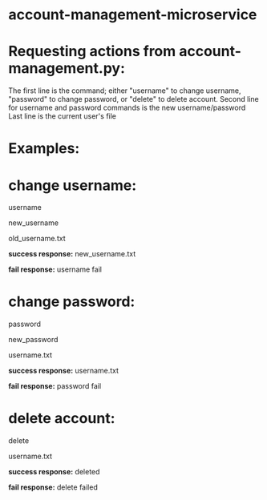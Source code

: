# account-management-microservice
# Requesting actions from account-management.py:
The first line is the command; either "username" to change username, "password" to change password, or
"delete" to delete account.
Second line for username and password commands is the new username/password
Last line is the current user's file
# Examples:

# change username:
username

new_username

old_username.txt

<b>success response:</b>
new_username.txt

<b>fail response:</b>
username fail

# change password:
password

new_password

username.txt

<b>success response:</b>
username.txt

<b>fail response:</b>
password fail

# delete account:
delete

username.txt

<b>success response:</b>
deleted

<b>fail response:</b>
delete failed
